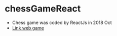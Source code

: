 # chessGameReact
* Chess game was coded by ReactJs in 2018 Oct
* [Link web game](http://chess.freevnn.com/)
